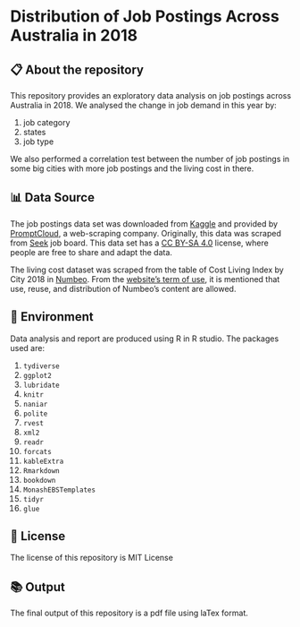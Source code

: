# Distribution of Job Postings Across Australia in 2018

## :clipboard: About the repository

This repository provides an exploratory data analysis on job postings across Australia in 2018.  We analysed the change in job demand in this year by:

1. job category
2. states
3. job type

We also performed a correlation test between the number of job postings in some big cities with more job postings and the living cost in there.

##  :bar_chart: Data Source

The job postings data set was downloaded from [Kaggle](https://www.kaggle.com/PromptCloudHQ/australian-job-listings-data-from-seek-job-board) and provided by [PromptCloud](https://www.promptcloud.com), a web-scraping company. Originally, this data was scraped from [Seek](https://www.seek.com.au) job board. This data set has a [CC BY-SA 4.0](https://creativecommons.org/licenses/by-sa/4.0/) license, where people are free to share and adapt the data.

The living cost dataset was scraped from the table of Cost Living Index by City 2018 in [Numbeo](https://www.numbeo.com/cost-of-living/rankings.jsp?title=2018). From the [website’s term of use](https://www.numbeo.com/common/terms_of_use.jsp), it is mentioned that use, reuse, and distribution of Numbeo’s content are allowed.

## :wrench: Environment

Data analysis and report are produced using R in R studio. The packages used are:

1. `tydiverse`
2. `ggplot2`
3. `lubridate`
4. `knitr`
5. `naniar`
6. `polite`
7. `rvest`
8. `xml2`
9. `readr`
10. `forcats`
11. `kableExtra`
12. `Rmarkdown`
13. `bookdown`
14. `MonashEBSTemplates`
15. `tidyr`
16. `glue`

## :closed_lock_with_key: License
The license of this repository is MIT License

## :books: Output
The final output of this repository is a pdf file using laTex format.
